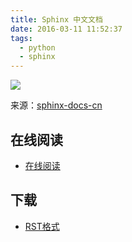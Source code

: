 ```yaml
---
title: Sphinx 中文文档
date: 2016-03-11 11:52:37
tags:
  - python
  - sphinx
---
```


![](http://www.pythondoc.com/img/sphinx.png)

来源：[sphinx-docs-cn](https://github.com/sixu05202004/sphinx-docs-cn)

<!--more-->

## 在线阅读 ##

+ [在线阅读](http://www.pythondoc.com/sphinx/index.html)

## 下载 ##

+ [RST格式](https://github.com/sixu05202004/sphinx-docs-cn/archive/master.zip)